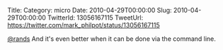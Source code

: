 Title: 
Category: micro
Date: 2010-04-29T00:00:00
Slug: 2010-04-29T00:00:00
TwitterId: 13056167115
TweetUrl: https://twitter.com/mark_philpot/status/13056167115

[@rands](https://twitter.com/rands) And it's even better when it can be done via the command line.